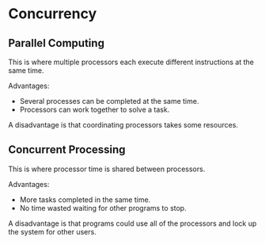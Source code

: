 # Concurrency

## Parallel Computing

This is where multiple processors each execute different instructions at the same
time.

Advantages:

- Several processes can be completed at the same time.
- Processors can work together to solve a task.

A disadvantage is that coordinating processors takes some resources.

## Concurrent Processing

This is where processor time is shared between processors.

Advantages:

- More tasks completed in the same time.
- No time wasted waiting for other programs to stop.

A disadvantage is that programs could use all of the processors and lock
up the system for other users.